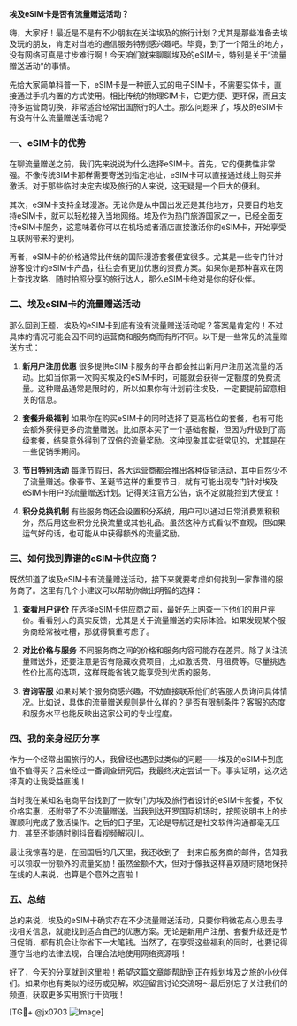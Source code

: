 **埃及eSIM卡是否有流量赠送活动？**

嗨，大家好！最近是不是有不少朋友在关注埃及的旅行计划？尤其是那些准备去埃及玩的朋友，肯定对当地的通信服务特别感兴趣吧。毕竟，到了一个陌生的地方，没有网络可真是寸步难行啊！今天咱们就来聊聊埃及的eSIM卡，特别是关于“流量赠送活动”的事情。

先给大家简单科普一下，eSIM卡是一种嵌入式的电子SIM卡，不需要实体卡，直接通过手机内置的方式使用。相比传统的物理SIM卡，它更方便、更环保，而且支持多运营商切换，非常适合经常出国旅行的人士。那么问题来了，埃及的eSIM卡有没有什么流量赠送活动呢？

### 一、eSIM卡的优势

在聊流量赠送之前，我们先来说说为什么选择eSIM卡。首先，它的便携性非常强。不像传统SIM卡那样需要寄送到指定地址，eSIM卡可以直接通过线上购买并激活。对于那些临时决定去埃及旅行的人来说，这无疑是一个巨大的便利。

其次，eSIM卡支持全球漫游。无论你是从中国出发还是其他地方，只要目的地支持eSIM卡，就可以轻松接入当地网络。埃及作为热门旅游国家之一，已经全面支持eSIM卡服务，这意味着你可以在机场或者酒店直接激活你的eSIM卡，开始享受互联网带来的便利。

再者，eSIM卡的价格通常比传统的国际漫游套餐便宜很多。尤其是一些专门针对游客设计的eSIM卡产品，往往会有更加优惠的资费方案。如果你是那种喜欢在网上查找攻略、随时拍照分享的旅行达人，那么eSIM卡绝对是你的好伙伴。

### 二、埃及eSIM卡的流量赠送活动

那么回到正题，埃及的eSIM卡到底有没有流量赠送活动呢？答案是肯定的！不过具体的情况可能会因不同的运营商和服务商而有所不同。以下是一些常见的流量赠送方式：

1. **新用户注册优惠**
   很多提供eSIM卡服务的平台都会推出新用户注册送流量的活动。比如当你第一次购买埃及的eSIM卡时，可能就会获得一定额度的免费流量。这种赠品通常是限时的，所以如果你有计划前往埃及，一定要提前留意相关的信息。

2. **套餐升级福利**
   如果你在购买eSIM卡的同时选择了更高档位的套餐，也有可能会额外获得更多的流量赠送。比如原本买了一个基础套餐，但因为升级到了高级套餐，结果意外得到了双倍的流量奖励。这种现象其实挺常见的，尤其是在一些促销季期间。

3. **节日特别活动**
   每逢节假日，各大运营商都会推出各种促销活动，其中自然少不了流量赠送。像春节、圣诞节这样的重要节日，就有可能出现专门针对埃及eSIM卡用户的流量赠送计划。记得关注官方公告，说不定就能捡到大便宜！

4. **积分兑换机制**
   有些服务商还会设置积分系统，用户可以通过日常消费累积积分，然后用这些积分兑换流量或其他礼品。虽然这种方式看似不直观，但如果运气好的话，也可能从中获得额外的流量奖励。

### 三、如何找到靠谱的eSIM卡供应商？

既然知道了埃及eSIM卡有流量赠送活动，接下来就要考虑如何找到一家靠谱的服务商了。这里有几个小建议可以帮助你做出明智的选择：

1. **查看用户评价**
   在选择eSIM卡供应商之前，最好先上网查一下他们的用户评价。看看别人的真实反馈，尤其是关于流量赠送的实际体验。如果发现某个服务商经常被吐槽，那就得慎重考虑了。

2. **对比价格与服务**
   不同服务商之间的价格和服务内容可能存在差异。除了关注流量赠送外，还要注意是否有隐藏收费项目，比如激活费、月租费等。尽量挑选性价比高的选项，这样既能省钱又能享受到优质的服务。

3. **咨询客服**
   如果对某个服务商感兴趣，不妨直接联系他们的客服人员询问具体情况。比如说，具体的流量赠送规则是什么样的？是否有限制条件？客服的态度和服务水平也能反映出这家公司的专业程度。

### 四、我的亲身经历分享

作为一个经常出国旅行的人，我曾经也遇到过类似的问题——埃及的eSIM卡到底值不值得买？后来经过一番调查研究后，我最终决定尝试一下。事实证明，这次选择真的让我受益匪浅！

当时我在某知名电商平台找到了一款专门为埃及旅行者设计的eSIM卡套餐，不仅价格实惠，还附带了不少流量赠送。当我到达开罗国际机场时，按照说明书上的步骤顺利完成了激活操作。之后的日子里，无论是导航还是社交软件沟通都毫无压力，甚至还能随时刷抖音看视频解闷儿。

最让我惊喜的是，在回国后的几天里，我还收到了一封来自服务商的邮件，告知我可以领取一份额外的流量奖励！虽然金额不大，但对于像我这样喜欢随时随地保持在线的人来说，也算是个意外之喜啦！

### 五、总结

总的来说，埃及的eSIM卡确实存在不少流量赠送活动，只要你稍微花点心思去寻找相关信息，就能找到适合自己的优惠方案。无论是新用户注册、套餐升级还是节日促销，都有机会让你省下一大笔钱。当然了，在享受这些福利的同时，也要记得遵守当地的法律法规，合理合法地使用网络资源哦！

好了，今天的分享就到这里啦！希望这篇文章能帮助到正在规划埃及之旅的小伙伴们。如果你也有类似的经历或见解，欢迎留言讨论交流呀～最后别忘了关注我们的频道，获取更多实用旅行干货哦！

[TG💪+ @jx0703 ![Image](https://github.com/user-attachments/assets/dbca1d08-cadb-493c-b0ec-ad6f7a83f270)]